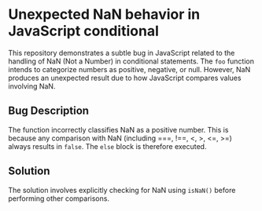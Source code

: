 # Unexpected NaN behavior in JavaScript conditional
This repository demonstrates a subtle bug in JavaScript related to the handling of NaN (Not a Number) in conditional statements.  The `foo` function intends to categorize numbers as positive, negative, or null.  However, NaN produces an unexpected result due to how JavaScript compares values involving NaN.

## Bug Description
The function incorrectly classifies NaN as a positive number.  This is because any comparison with NaN (including ===, !==, <, >, <=, >=) always results in `false`.  The `else` block is therefore executed. 

## Solution
The solution involves explicitly checking for NaN using `isNaN()` before performing other comparisons.